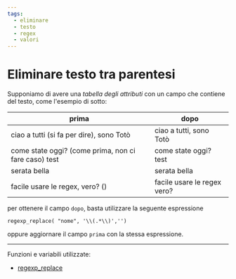 ```yaml
---
tags:
  - eliminare
  - testo
  - regex
  - valori
---
```


# Eliminare testo tra parentesi

Supponiamo di avere una _tabella degli attributi_ con un campo che contiene del testo, come l'esempio di sotto:

prima|dopo
-----|-----
ciao a tutti (si fa per dire), sono Totò|ciao a tutti, sono Totò
come state oggi? (come prima, non ci fare caso) test|come state oggi?  test
serata bella|serata bella
facile usare le regex, vero? ()|facile usare le regex vero?

per ottenere il campo `dopo`, basta utilizzare la seguente espressione

```
regexp_replace( "nome", '\\(.*\\)','')
```

oppure aggiornare il campo `prima` con la stessa espressione.

---

Funzioni e variabili utilizzate:

* [regexp_replace](../gr_funzioni/stringhe_di_testo/stringhe_di_testo_unico.md#regexp_replace)
